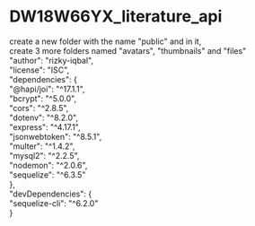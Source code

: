 # DW18W66YX_literature_api <br />
create a new folder with the name "public" and in it,<br />
create 3 more folders named "avatars", "thumbnails" and "files"<br />
"author": "rizky-iqbal",<br />
  "license": "ISC",<br />
  "dependencies": {<br />
    "@hapi/joi": "^17.1.1",<br />
    "bcrypt": "^5.0.0",<br />
    "cors": "^2.8.5",<br />
    "dotenv": "^8.2.0",<br />
    "express": "^4.17.1",<br />
    "jsonwebtoken": "^8.5.1",<br />
    "multer": "^1.4.2",<br />
    "mysql2": "^2.2.5",<br />
    "nodemon": "^2.0.6",<br />
    "sequelize": "^6.3.5"<br />
  },<br />
  "devDependencies": {<br />
    "sequelize-cli": "^6.2.0"<br />
  }

